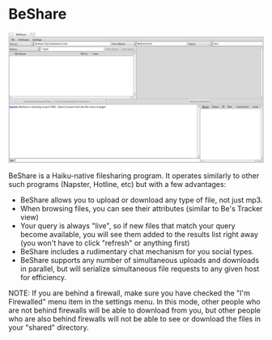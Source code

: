 BeShare
===================

![BeShare Screenshot](BeShare.png "BeShare")

BeShare is a Haiku-native filesharing program. It operates similarly to
other such programs (Napster, Hotline, etc) but with a few advantages:

- BeShare allows you to upload or download any type of file, not just mp3.
- When browsing files, you can see their attributes (similar to Be's
Tracker view)
- Your query is always "live", so if new files that match your query become
available, you will see them added to the results list right away (you
won't have to click "refresh" or anything first)
- BeShare includes a rudimentary chat mechanism for you social types.
- BeShare supports any number of simultaneous uploads and downloads in
parallel, but will serialize simultaneous file requests to any given
host for efficiency.

NOTE:  If you are behind a firewall, make sure you have checked the
       "I'm Firewalled" menu item in the settings menu.  In this mode,
       other people who are not behind firewalls will be able to download
       from you, but other people who are also behind firewalls will
       not be able to see or download the files in your "shared" directory.
       
